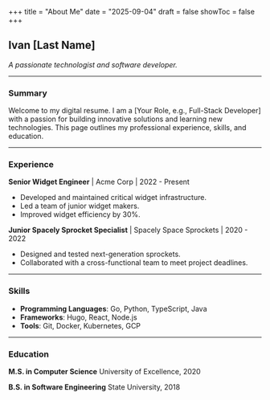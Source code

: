 +++
title = "About Me"
date = "2025-09-04"
draft = false
showToc = false
+++

## Ivan [Last Name]
*A passionate technologist and software developer.*

---

### Summary

Welcome to my digital resume. I am a [Your Role, e.g., Full-Stack Developer] with a passion for building innovative solutions and learning new technologies. This page outlines my professional experience, skills, and education.

---

### Experience

**Senior Widget Engineer** | Acme Corp | 2022 - Present
- Developed and maintained critical widget infrastructure.
- Led a team of junior widget makers.
- Improved widget efficiency by 30%.

**Junior Spacely Sprocket Specialist** | Spacely Space Sprockets | 2020 - 2022
- Designed and tested next-generation sprockets.
- Collaborated with a cross-functional team to meet project deadlines.

---

### Skills

- **Programming Languages**: Go, Python, TypeScript, Java
- **Frameworks**: Hugo, React, Node.js
- **Tools**: Git, Docker, Kubernetes, GCP

---

### Education

**M.S. in Computer Science**
University of Excellence, 2020

**B.S. in Software Engineering**
State University, 2018